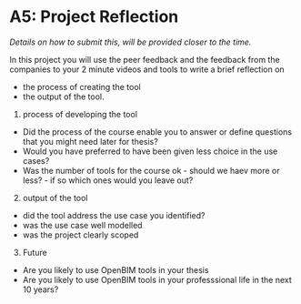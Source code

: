 # A5: Project Reflection

*Details on how to submit this, will be provided closer to the time.*

In this project you will use the peer feedback and the feedback from the companies to your 2 minute videos and tools to write a brief reflection on 
* the process of creating the tool
* the output of the tool. 


1. process of developing the tool
* Did the process of the course enable you to answer or define questions that you might need later for thesis?
* Would you have preferred to have been given less choice in the use cases?
* Was the number of tools for the course ok - should we haev more or less? - if so which ones would you leave out?

2. output of the tool
* did the tool address the use case you identified?
* was the use case well modelled
* was the project clearly scoped

3. Future

* Are you likely to use OpenBIM tools in your thesis
* Are you likely to use OpenBIM tools in your professsional life in the next 10 years?
